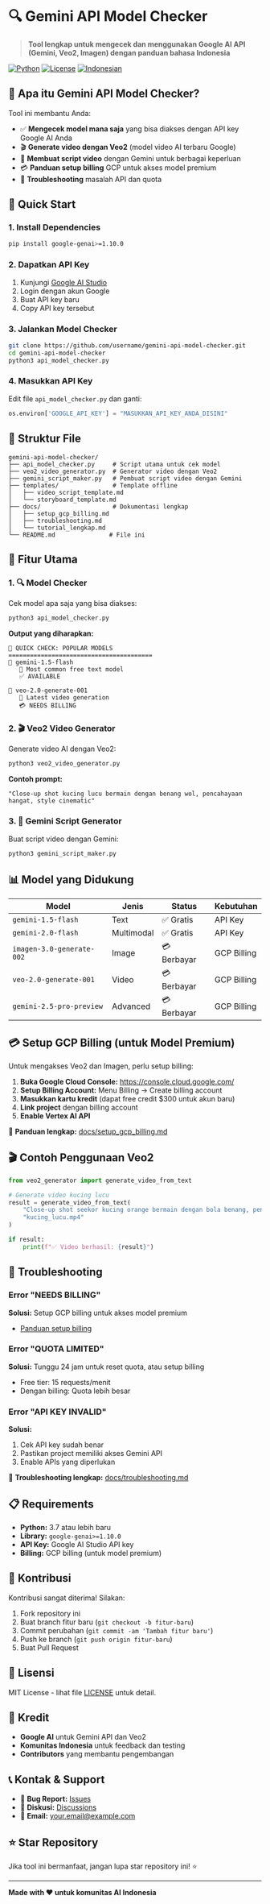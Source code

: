 # 🔍 Gemini API Model Checker

> **Tool lengkap untuk mengecek dan menggunakan Google AI API (Gemini, Veo2, Imagen) dengan panduan bahasa Indonesia**

[![Python](https://img.shields.io/badge/Python-3.7+-blue.svg)](https://python.org)
[![License](https://img.shields.io/badge/License-MIT-green.svg)](LICENSE)
[![Indonesian](https://img.shields.io/badge/Docs-Bahasa%20Indonesia-red.svg)](#)

## 🎯 Apa itu Gemini API Model Checker?

Tool ini membantu Anda:
- ✅ **Mengecek model mana saja** yang bisa diakses dengan API key Google AI Anda
- 🎬 **Generate video dengan Veo2** (model video AI terbaru Google)
- 📝 **Membuat script video** dengan Gemini untuk berbagai keperluan
- 💳 **Panduan setup billing** GCP untuk akses model premium
- 🔧 **Troubleshooting** masalah API dan quota

## 🚀 Quick Start

### 1. Install Dependencies
```bash
pip install google-genai>=1.10.0
```

### 2. Dapatkan API Key
1. Kunjungi [Google AI Studio](https://aistudio.google.com/app/apikey)
2. Login dengan akun Google
3. Buat API key baru
4. Copy API key tersebut

### 3. Jalankan Model Checker
```bash
git clone https://github.com/username/gemini-api-model-checker.git
cd gemini-api-model-checker
python3 api_model_checker.py
```

### 4. Masukkan API Key
Edit file `api_model_checker.py` dan ganti:
```python
os.environ['GOOGLE_API_KEY'] = "MASUKKAN_API_KEY_ANDA_DISINI"
```

## 📁 Struktur File

```
gemini-api-model-checker/
├── api_model_checker.py     # Script utama untuk cek model
├── veo2_video_generator.py  # Generator video dengan Veo2
├── gemini_script_maker.py   # Pembuat script video dengan Gemini
├── templates/               # Template offline
│   ├── video_script_template.md
│   └── storyboard_template.md
├── docs/                    # Dokumentasi lengkap
│   ├── setup_gcp_billing.md
│   ├── troubleshooting.md
│   └── tutorial_lengkap.md
└── README.md               # File ini
```

## 🔧 Fitur Utama

### 1. 🔍 Model Checker
Cek model apa saja yang bisa diakses:
```bash
python3 api_model_checker.py
```

**Output yang diharapkan:**
```
🎯 QUICK CHECK: POPULAR MODELS
========================================
🧪 gemini-1.5-flash
   📝 Most common free text model
   ✅ AVAILABLE

🧪 veo-2.0-generate-001
   📝 Latest video generation
   💳 NEEDS BILLING
```

### 2. 🎬 Veo2 Video Generator
Generate video AI dengan Veo2:
```bash
python3 veo2_video_generator.py
```

**Contoh prompt:**
```
"Close-up shot kucing lucu bermain dengan benang wol, pencahayaan hangat, style cinematic"
```

### 3. 📝 Gemini Script Generator
Buat script video dengan Gemini:
```bash
python3 gemini_script_maker.py
```

## 📊 Model yang Didukung

| Model | Jenis | Status | Kebutuhan |
|-------|--------|---------|-----------|
| `gemini-1.5-flash` | Text | ✅ Gratis | API Key |
| `gemini-2.0-flash` | Multimodal | ✅ Gratis | API Key |
| `imagen-3.0-generate-002` | Image | 💳 Berbayar | GCP Billing |
| `veo-2.0-generate-001` | Video | 💳 Berbayar | GCP Billing |
| `gemini-2.5-pro-preview` | Advanced | 💳 Berbayar | GCP Billing |

## 💳 Setup GCP Billing (untuk Model Premium)

Untuk mengakses Veo2 dan Imagen, perlu setup billing:

1. **Buka Google Cloud Console:** https://console.cloud.google.com/
2. **Setup Billing Account:** Menu Billing → Create billing account
3. **Masukkan kartu kredit** (dapat free credit $300 untuk akun baru)
4. **Link project** dengan billing account
5. **Enable Vertex AI API**

📖 **Panduan lengkap:** [docs/setup_gcp_billing.md](docs/setup_gcp_billing.md)

## 🎬 Contoh Penggunaan Veo2

```python
from veo2_generator import generate_video_from_text

# Generate video kucing lucu
result = generate_video_from_text(
    "Close-up shot seekor kucing orange bermain dengan bola benang, pencahayaan hangat, style cinematic",
    "kucing_lucu.mp4"
)

if result:
    print(f"✅ Video berhasil: {result}")
```

## 🔧 Troubleshooting

### Error "NEEDS BILLING"
**Solusi:** Setup GCP billing untuk akses model premium
- [Panduan setup billing](docs/setup_gcp_billing.md)

### Error "QUOTA LIMITED"  
**Solusi:** Tunggu 24 jam untuk reset quota, atau setup billing
- Free tier: 15 requests/menit
- Dengan billing: Quota lebih besar

### Error "API KEY INVALID"
**Solusi:** 
1. Cek API key sudah benar
2. Pastikan project memiliki akses Gemini API
3. Enable APIs yang diperlukan

📖 **Troubleshooting lengkap:** [docs/troubleshooting.md](docs/troubleshooting.md)

## 📋 Requirements

- **Python:** 3.7 atau lebih baru
- **Library:** `google-genai>=1.10.0`
- **API Key:** Google AI Studio API key
- **Billing:** GCP billing (untuk model premium)

## 🤝 Kontribusi

Kontribusi sangat diterima! Silakan:

1. Fork repository ini
2. Buat branch fitur baru (`git checkout -b fitur-baru`)
3. Commit perubahan (`git commit -am 'Tambah fitur baru'`)
4. Push ke branch (`git push origin fitur-baru`)
5. Buat Pull Request

## 📄 Lisensi

MIT License - lihat file [LICENSE](LICENSE) untuk detail.

## 🙏 Kredit

- **Google AI** untuk Gemini API dan Veo2
- **Komunitas Indonesia** untuk feedback dan testing
- **Contributors** yang membantu pengembangan

## 📞 Kontak & Support

- 🐛 **Bug Report:** [Issues](https://github.com/username/gemini-api-model-checker/issues)
- 💬 **Diskusi:** [Discussions](https://github.com/username/gemini-api-model-checker/discussions)
- 📧 **Email:** your.email@example.com

## ⭐ Star Repository

Jika tool ini bermanfaat, jangan lupa star repository ini! ⭐

---

**Made with ❤️ untuk komunitas AI Indonesia**
